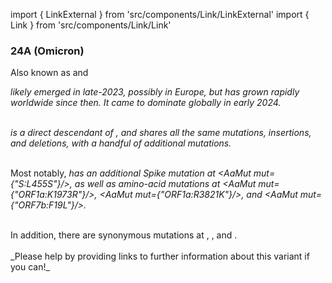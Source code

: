 import { LinkExternal } from 'src/components/Link/LinkExternal'
import { Link } from 'src/components/Link/Link'




<MdxContent filepath="VoCHeader.md'" />

### 24A (Omicron)
Also known as <Lin name="JN.1" /> and <Who name="Omicron" />

<MdxContent filepath="OmicronHeader.md'" />

<Var name="24A (Omicron)"/> likely emerged in late-2023, possibly in Europe, but has grown rapidly worldwide since then. It came to dominate globally in early 2024.
<br/><br/>

<Var name="24A (Omicron)" prefix=""/> is a direct descendant of <Var name="23I (Omicron)" prefix=""/>, and shares all the same mutations, insertions, and deletions, with a handful of additional mutations.
<br/>
<br/>

Most notably, <Var name="24A (Omicron)" prefix=""/> has an additional Spike mutation at <AaMut mut={"S:L455S"}/>, as well as amino-acid mutations at <AaMut mut={"ORF1a:K1973R"}/>, <AaMut mut={"ORF1a:R3821K"}/>, and <AaMut mut={"ORF7b:F19L"}/>.
<br/>

<br/>
In addition, there are synonymous mutations at <NucMut mut="T3565C" />, <NucMut mut="C12815T" />, and <NucMut mut="C18894T" />.
<br/>

<br/>
_Please help by providing links to further information about this variant if you can!_




